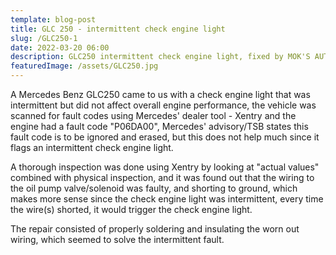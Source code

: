 ```yaml
---
template: blog-post
title: GLC 250 - intermittent check engine light
slug: /GLC250-1
date: 2022-03-20 06:00
description: GLC250 intermittent check engine light, fixed by MOK'S AUTO
featuredImage: /assets/GLC250.jpg
---
```

A Mercedes Benz GLC250 came to us with a check engine light that was intermittent but did not affect overall engine performance, the vehicle was scanned for fault codes using Mercedes' dealer tool - Xentry and the engine had a fault code "P06DA00", Mercedes' advisory/TSB states this fault code is to be ignored and erased, but this does not help much since it flags an intermittent check engine light.

A thorough inspection was done using Xentry by looking at "actual values" combined with physical inspection, and it was found out that the wiring to the oil pump valve/solenoid was faulty, and shorting to ground, which makes more sense since the check engine light was intermittent, every time the wire(s) shorted, it would trigger the check engine light. 

The repair consisted of properly soldering and insulating the worn out wiring, which seemed to solve the intermittent fault. 